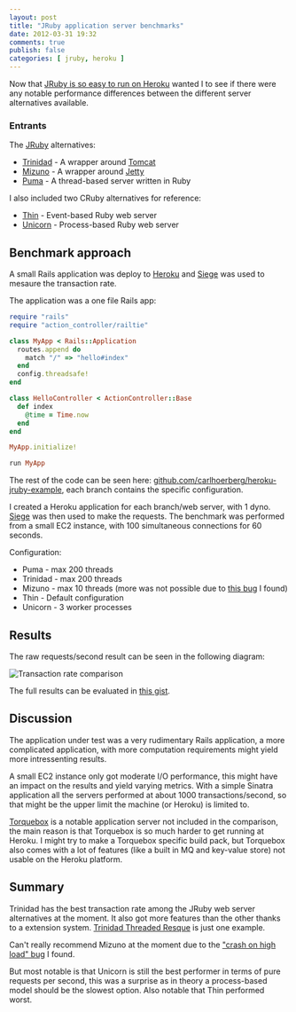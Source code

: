 ```yaml
---
layout: post
title: "JRuby application server benchmarks"
date: 2012-03-31 19:32
comments: true
publish: false
categories: [ jruby, heroku ]
---
```


Now that [JRuby is so easy to run on Heroku](http://carlhoerberg.github.com/blog/2012/03/29/run-jruby-on-heroku/) wanted I to see if there were any notable performance differences between the different server alternatives available.

### Entrants

The [JRuby](http://jruby.org) alternatives:

* [Trinidad](https://github.com/trinidad/trinidad) - A wrapper around [Tomcat](http://tomcat.apache.org/)
* [Mizuno](https://github.com/matadon/mizuno) - A wrapper around [Jetty](http://jetty.codehaus.org/jetty/)
* [Puma](http://puma.io) - A thread-based server written in Ruby 

I also included two CRuby alternatives for reference:

* [Thin](http://code.macournoyer.com/thin/) - Event-based Ruby web server
* [Unicorn](http://unicorn.bogomips.org/) - Process-based Ruby web server

## Benchmark approach
A small Rails application was deploy to [Heroku](http://www.heroku.com) and [Siege](http://www.joedog.org/siege-home/) was used to mesaure the transaction rate. 

The application was a one file Rails app:

``` ruby config.ru 
require "rails"
require "action_controller/railtie"

class MyApp < Rails::Application
  routes.append do
    match "/" => "hello#index"
  end
  config.threadsafe!
end

class HelloController < ActionController::Base
  def index
    @time = Time.now
  end
end

MyApp.initialize!

run MyApp
```

The rest of the code can be seen here: [github.com/carlhoerberg/heroku-jruby-example](https://github.com/carlhoerberg/heroku-jruby-example), each branch contains the specific configuration. 

I created a Heroku application for each branch/web server, with 1 dyno. [Siege](http://www.joedog.org/siege-home/) was then used to make the requests. The benchmark was performed from a small EC2 instance, with 100 simultaneous connections for 60 seconds.

Configuration:

* Puma - max 200 threads
* Trinidad - max 200 threads
* Mizuno - max 10 threads (more was not possible due to [this bug](https://github.com/matadon/mizuno/issues/22) I found)
* Thin - Default configuration
* Unicorn - 3 worker processes

## Results
The raw requests/second result can be seen in the following diagram:

![Transaction rate comparison](https://docs.google.com/spreadsheet/oimg?key=0AlUdaaoX8GlHdDRwczVDNVVxcWJpekVIUUhvcm9VWlE&oid=1&zx=zij8ut81d30z)

The full results can be evaluated in [this gist](https://gist.github.com/2262793/).

## Discussion
The application under test was a very rudimentary Rails application, a more complicated application, with more computation requirements might yield more intressenting results. 

A small EC2 instance only got moderate I/O performance, this might have an impact on the results and yield varying metrics. With a simple Sinatra application all the servers performed at about 1000 transactions/second, so that might be the upper limit the machine (or Heroku) is limited to. 

[Torquebox](http://torquebox.org/) is a notable application server not included in the comparison, the main reason is that Torquebox is so much harder to get running at Heroku. I might try to make a Torquebox specific build pack, but Torquebox also comes with a lot of features (like a built in MQ and key-value store) not usable on the Heroku platform.

## Summary
Trinidad has the best transaction rate among the JRuby web server alternatives at the moment. It also got more features than the other thanks to a extension system. [Trinidad Threaded Resque](https://github.com/carlhoerberg/trinidad_threaded_resque_extension) is just one example. 

Can't really recommend Mizuno at the moment due to the ["crash on high load" bug](https://github.com/matadon/mizuno/issues/22) I found.

But most notable is that Unicorn is still the best performer in terms of pure requests per second, this was a surprise as in theory a process-based model should be the slowest option. Also notable that Thin performed worst.

